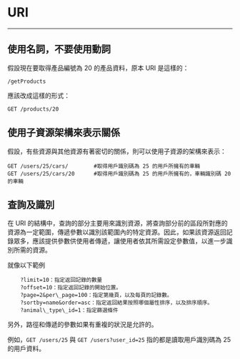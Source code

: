 # URI

---

## 使用名詞，不要使用動詞

假設現在要取得產品編號為 20 的產品資料，原本 URI 是這樣的：

`/getProducts`

應該改成這樣的形式：

`GET /products/20`

## 使用子資源架構來表示關係

假設，有些資源與其他資源有著密切的關係，則可以使用子資源的架構來表示：

```
GET /users/25/cars/        #取得用戶識別碼為 25 的用戶所擁有的車輛 
GET /users/25/cars/20      #取得用戶識別碼為 25 的用戶所擁有的，車輛識別碼 20 的車輛
```

## 查詢及識別

在 URI 的結構中，查詢的部分主要用來識別資源，將查詢部分前的區段所對應的資源為一定範圍，傳遞參數以識別該範圍內的特定資源。因此，如果該資源返回記錄眾多，應該提供參數供使用者傳遞，讓使用者依其所需設定參數值，以進一步識別所需的資源。

就像以下範例

```
    ?limit=10：指定返回記錄的數量
    ?offset=10：指定返回記錄的開始位置。
    ?page=2&per\_page=100：指定第幾頁，以及每頁的記錄數。
    ?sortby=name&order=asc：指定返回結果按照哪個屬性排序，以及排序順序。
    ?animal\_type\_id=1：指定篩選條件
```

另外，路徑和傳遞的參數如果有重複的狀況是允許的。

例如，`GET /users/25` 與 `GET /users?user_id=25` 指的都是讀取用戶識別碼為 25 的用戶資料。

